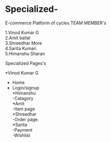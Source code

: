 # Specialized-
E-commerce Platform of cycles
TEAM MEMBER's

1.Vinod Kumar G <br />
2.Amit ballal  <br />
3.Shreedhar More<br />
4.Sarita Kumari<br />
5.Himanshu Sharan<br />

Specialized Pages's

*Vinod Kumar G<br />
  - Home <br />
  - Login/signup<br />
*Himanshu<br />
  -Catagory  <br />
*Amit<br />
 -Item page  <br />
*Shreedhar <br />
 -Order page.   <br />
*Sarita    <br />
 -Payment <br />
 -Wishlist <br />
